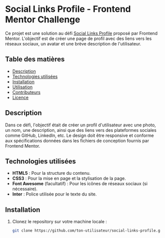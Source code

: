 # Social Links Profile - Frontend Mentor Challenge

Ce projet est une solution au défi [Social Links Profile](https://www.frontendmentor.io/challenges/social-links-profile-SGXyQziVJ) proposé par Frontend Mentor. L'objectif est de créer une page de profil avec des liens vers les réseaux sociaux, un avatar et une brève description de l'utilisateur.

## Table des matières

- [Description](#description)
- [Technologies utilisées](#technologies-utilisées)
- [Installation](#installation)
- [Utilisation](#utilisation)
- [Contributeurs](#contributeurs)
- [Licence](#licence)

## Description

Dans ce défi, l'objectif était de créer un profil d'utilisateur avec une photo, un nom, une description, ainsi que des liens vers des plateformes sociales comme GitHub, LinkedIn, etc. Le design doit être responsive et conforme aux spécifications données dans les fichiers de conception fournis par Frontend Mentor.

## Technologies utilisées

- **HTML5** : Pour la structure du contenu.
- **CSS3** : Pour la mise en page et la stylisation de la page.
- **Font Awesome** (facultatif) : Pour les icônes de réseaux sociaux (si nécessaire).
- **Inter** : Police utilisée pour le texte du site.

## Installation

1. Clonez le repository sur votre machine locale :
   ```bash
   git clone https://github.com/ton-utilisateur/social-links-profile.git
